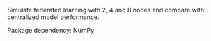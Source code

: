 Simulate federated learning with 2, 4 and 8 nodes and compare with centralized model performance.

Package dependency: NumPy
